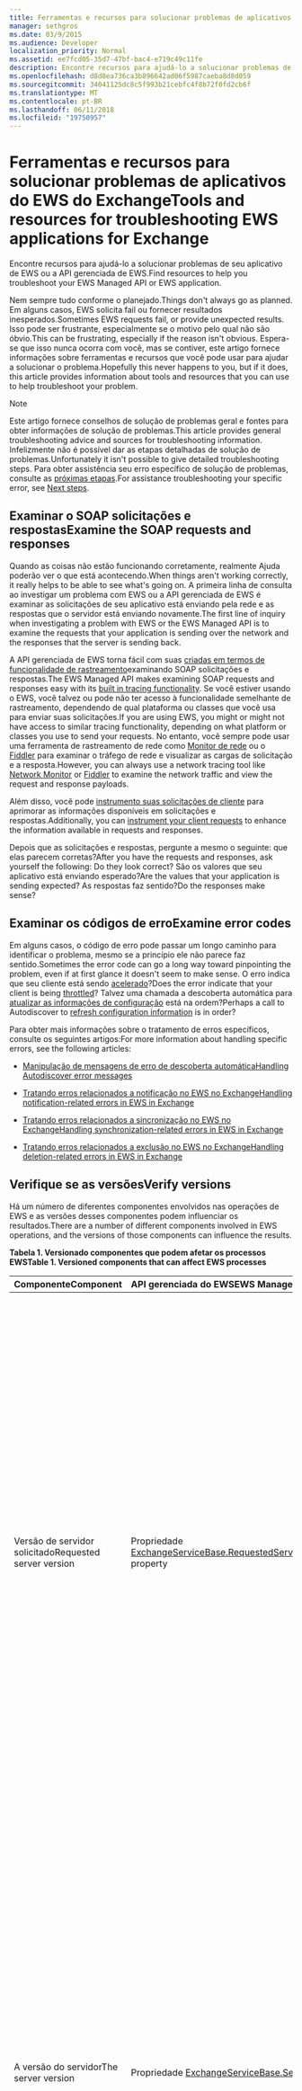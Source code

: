 ```yaml
---
title: Ferramentas e recursos para solucionar problemas de aplicativos do EWS do Exchange
manager: sethgros
ms.date: 03/9/2015
ms.audience: Developer
localization_priority: Normal
ms.assetid: ee7fcd05-35d7-47bf-bac4-e719c49c11fe
description: Encontre recursos para ajudá-lo a solucionar problemas de seu aplicativo de EWS ou a API gerenciada de EWS.
ms.openlocfilehash: d8d8ea736ca3b896642ad06f5987caeba8d8d059
ms.sourcegitcommit: 34041125dc8c5f993b21cebfc4f8b72f0fd2cb6f
ms.translationtype: MT
ms.contentlocale: pt-BR
ms.lasthandoff: 06/11/2018
ms.locfileid: "19750957"
---
```

# <a name="tools-and-resources-for-troubleshooting-ews-applications-for-exchange"></a><span data-ttu-id="999c1-103">Ferramentas e recursos para solucionar problemas de aplicativos do EWS do Exchange</span><span class="sxs-lookup"><span data-stu-id="999c1-103">Tools and resources for troubleshooting EWS applications for Exchange</span></span>

<span data-ttu-id="999c1-104">Encontre recursos para ajudá-lo a solucionar problemas de seu aplicativo de EWS ou a API gerenciada de EWS.</span><span class="sxs-lookup"><span data-stu-id="999c1-104">Find resources to help you troubleshoot your EWS Managed API or EWS application.</span></span>
  
<span data-ttu-id="999c1-105">Nem sempre tudo conforme o planejado.</span><span class="sxs-lookup"><span data-stu-id="999c1-105">Things don't always go as planned.</span></span> <span data-ttu-id="999c1-106">Em alguns casos, EWS solicita fail ou fornecer resultados inesperados.</span><span class="sxs-lookup"><span data-stu-id="999c1-106">Sometimes EWS requests fail, or provide unexpected results.</span></span> <span data-ttu-id="999c1-107">Isso pode ser frustrante, especialmente se o motivo pelo qual não são óbvio.</span><span class="sxs-lookup"><span data-stu-id="999c1-107">This can be frustrating, especially if the reason isn't obvious.</span></span> <span data-ttu-id="999c1-108">Espera-se que isso nunca ocorra com você, mas se contiver, este artigo fornece informações sobre ferramentas e recursos que você pode usar para ajudar a solucionar o problema.</span><span class="sxs-lookup"><span data-stu-id="999c1-108">Hopefully this never happens to you, but if it does, this article provides information about tools and resources that you can use to help troubleshoot your problem.</span></span>
  
> [!NOTE]
> <span data-ttu-id="999c1-109">Este artigo fornece conselhos de solução de problemas geral e fontes para obter informações de solução de problemas.</span><span class="sxs-lookup"><span data-stu-id="999c1-109">This article provides general troubleshooting advice and sources for troubleshooting information.</span></span> <span data-ttu-id="999c1-110">Infelizmente não é possível dar as etapas detalhadas de solução de problemas.</span><span class="sxs-lookup"><span data-stu-id="999c1-110">Unfortunately it isn't possible to give detailed troubleshooting steps.</span></span> <span data-ttu-id="999c1-111">Para obter assistência seu erro específico de solução de problemas, consulte as [próximas etapas](#bk_NextSteps).</span><span class="sxs-lookup"><span data-stu-id="999c1-111">For assistance troubleshooting your specific error, see [Next steps](#bk_NextSteps).</span></span> 
  
## <a name="examine-the-soap-requests-and-responses"></a><span data-ttu-id="999c1-112">Examinar o SOAP solicitações e respostas</span><span class="sxs-lookup"><span data-stu-id="999c1-112">Examine the SOAP requests and responses</span></span>

<span data-ttu-id="999c1-113">Quando as coisas não estão funcionando corretamente, realmente Ajuda poderão ver o que está acontecendo.</span><span class="sxs-lookup"><span data-stu-id="999c1-113">When things aren't working correctly, it really helps to be able to see what's going on.</span></span> <span data-ttu-id="999c1-114">A primeira linha de consulta ao investigar um problema com EWS ou a API gerenciada de EWS é examinar as solicitações de seu aplicativo está enviando pela rede e as respostas que o servidor está enviando novamente.</span><span class="sxs-lookup"><span data-stu-id="999c1-114">The first line of inquiry when investigating a problem with EWS or the EWS Managed API is to examine the requests that your application is sending over the network and the responses that the server is sending back.</span></span>
  
<span data-ttu-id="999c1-115">A API gerenciada de EWS torna fácil com suas [criadas em termos de funcionalidade de rastreamento](how-to-trace-requests-responses-to-troubleshoot-ews-managed-api-applications.md)examinando SOAP solicitações e respostas.</span><span class="sxs-lookup"><span data-stu-id="999c1-115">The EWS Managed API makes examining SOAP requests and responses easy with its [built in tracing functionality](how-to-trace-requests-responses-to-troubleshoot-ews-managed-api-applications.md).</span></span> <span data-ttu-id="999c1-116">Se você estiver usando o EWS, você talvez ou pode não ter acesso à funcionalidade semelhante de rastreamento, dependendo de qual plataforma ou classes que você usa para enviar suas solicitações.</span><span class="sxs-lookup"><span data-stu-id="999c1-116">If you are using EWS, you might or might not have access to similar tracing functionality, depending on what platform or classes you use to send your requests.</span></span> <span data-ttu-id="999c1-117">No entanto, você sempre pode usar uma ferramenta de rastreamento de rede como [Monitor de rede](http://www.microsoft.com/en-us/download/details.aspx?id=4865) ou o [Fiddler](http://www.telerik.com/fiddler) para examinar o tráfego de rede e visualizar as cargas de solicitação e a resposta.</span><span class="sxs-lookup"><span data-stu-id="999c1-117">However, you can always use a network tracing tool like [Network Monitor](http://www.microsoft.com/en-us/download/details.aspx?id=4865) or [Fiddler](http://www.telerik.com/fiddler) to examine the network traffic and view the request and response payloads.</span></span> 
  
<span data-ttu-id="999c1-118">Além disso, você pode [instrumento suas solicitações de cliente](instrumenting-client-requests-for-ews-and-rest-in-exchange.md) para aprimorar as informações disponíveis em solicitações e respostas.</span><span class="sxs-lookup"><span data-stu-id="999c1-118">Additionally, you can [instrument your client requests](instrumenting-client-requests-for-ews-and-rest-in-exchange.md) to enhance the information available in requests and responses.</span></span> 
  
<span data-ttu-id="999c1-119">Depois que as solicitações e respostas, pergunte a mesmo o seguinte: que elas parecem corretas?</span><span class="sxs-lookup"><span data-stu-id="999c1-119">After you have the requests and responses, ask yourself the following: Do they look correct?</span></span> <span data-ttu-id="999c1-120">São os valores que seu aplicativo está enviando esperado?</span><span class="sxs-lookup"><span data-stu-id="999c1-120">Are the values that your application is sending expected?</span></span> <span data-ttu-id="999c1-121">As respostas faz sentido?</span><span class="sxs-lookup"><span data-stu-id="999c1-121">Do the responses make sense?</span></span>
  
## <a name="examine-error-codes"></a><span data-ttu-id="999c1-122">Examinar os códigos de erro</span><span class="sxs-lookup"><span data-stu-id="999c1-122">Examine error codes</span></span>

<span data-ttu-id="999c1-123">Em alguns casos, o código de erro pode passar um longo caminho para identificar o problema, mesmo se a princípio ele não parece faz sentido.</span><span class="sxs-lookup"><span data-stu-id="999c1-123">Sometimes the error code can go a long way toward pinpointing the problem, even if at first glance it doesn't seem to make sense.</span></span> <span data-ttu-id="999c1-124">O erro indica que seu cliente está sendo [acelerado](ews-throttling-in-exchange.md)?</span><span class="sxs-lookup"><span data-stu-id="999c1-124">Does the error indicate that your client is being [throttled](ews-throttling-in-exchange.md)?</span></span> <span data-ttu-id="999c1-125">Talvez uma chamada a descoberta automática para [atualizar as informações de configuração](how-to-refresh-configuration-information-by-using-autodiscover.md) está na ordem?</span><span class="sxs-lookup"><span data-stu-id="999c1-125">Perhaps a call to Autodiscover to [refresh configuration information](how-to-refresh-configuration-information-by-using-autodiscover.md) is in order?</span></span> 
  
<span data-ttu-id="999c1-126">Para obter mais informações sobre o tratamento de erros específicos, consulte os seguintes artigos:</span><span class="sxs-lookup"><span data-stu-id="999c1-126">For more information about handling specific errors, see the following articles:</span></span>
  
- [<span data-ttu-id="999c1-127">Manipulação de mensagens de erro de descoberta automática</span><span class="sxs-lookup"><span data-stu-id="999c1-127">Handling Autodiscover error messages</span></span>](handling-autodiscover-error-messages.md)
    
- [<span data-ttu-id="999c1-128">Tratando erros relacionados a notificação no EWS no Exchange</span><span class="sxs-lookup"><span data-stu-id="999c1-128">Handling notification-related errors in EWS in Exchange</span></span>](handling-notification-related-errors-in-ews-in-exchange.md)
    
- [<span data-ttu-id="999c1-129">Tratando erros relacionados a sincronização no EWS no Exchange</span><span class="sxs-lookup"><span data-stu-id="999c1-129">Handling synchronization-related errors in EWS in Exchange</span></span>](handling-synchronization-related-errors-in-ews-in-exchange.md)
    
- [<span data-ttu-id="999c1-130">Tratando erros relacionados a exclusão no EWS no Exchange</span><span class="sxs-lookup"><span data-stu-id="999c1-130">Handling deletion-related errors in EWS in Exchange</span></span>](handling-deletion-related-errors-in-ews-in-exchange.md)
    
## <a name="verify-versions"></a><span data-ttu-id="999c1-131">Verifique se as versões</span><span class="sxs-lookup"><span data-stu-id="999c1-131">Verify versions</span></span>

<span data-ttu-id="999c1-132">Há um número de diferentes componentes envolvidos nas operações de EWS e as versões desses componentes podem influenciar os resultados.</span><span class="sxs-lookup"><span data-stu-id="999c1-132">There are a number of different components involved in EWS operations, and the versions of those components can influence the results.</span></span>
  
<span data-ttu-id="999c1-133">**Tabela 1. Versionado componentes que podem afetar os processos EWS**</span><span class="sxs-lookup"><span data-stu-id="999c1-133">**Table 1. Versioned components that can affect EWS processes**</span></span>

|<span data-ttu-id="999c1-134">**Componente**</span><span class="sxs-lookup"><span data-stu-id="999c1-134">**Component**</span></span>|<span data-ttu-id="999c1-135">**API gerenciada do EWS**</span><span class="sxs-lookup"><span data-stu-id="999c1-135">**EWS Managed API**</span></span>|<span data-ttu-id="999c1-136">**EWS**</span><span class="sxs-lookup"><span data-stu-id="999c1-136">**EWS**</span></span>|<span data-ttu-id="999c1-137">**Notes**</span><span class="sxs-lookup"><span data-stu-id="999c1-137">**Notes**</span></span>|
|:-----|:-----|:-----|:-----|
|<span data-ttu-id="999c1-138">Versão de servidor solicitado</span><span class="sxs-lookup"><span data-stu-id="999c1-138">Requested server version</span></span>  <br/> |<span data-ttu-id="999c1-139">Propriedade [ExchangeServiceBase.RequestedServerVersion](http://msdn.microsoft.com/EN-US/library/microsoft.exchange.webservices.data.exchangeservicebase.requestedserverversion%28v=exchg.80%29.aspx)</span><span class="sxs-lookup"><span data-stu-id="999c1-139">[ExchangeServiceBase.RequestedServerVersion](http://msdn.microsoft.com/EN-US/library/microsoft.exchange.webservices.data.exchangeservicebase.requestedserverversion%28v=exchg.80%29.aspx) property</span></span>  <br/> |<span data-ttu-id="999c1-140">Elemento [RequestServerVersion](http://msdn.microsoft.com/library/af4032d5-42b3-463e-9d0a-8236d78e5b75%28Office.15%29.aspx)</span><span class="sxs-lookup"><span data-stu-id="999c1-140">[RequestServerVersion](http://msdn.microsoft.com/library/af4032d5-42b3-463e-9d0a-8236d78e5b75%28Office.15%29.aspx) element</span></span>  <br/> |<span data-ttu-id="999c1-141">Esse valor controla qual versão do esquema do EWS é usado para processar a solicitação do EWS.</span><span class="sxs-lookup"><span data-stu-id="999c1-141">This value controls which version of the EWS schema is used to process the EWS request.</span></span> <span data-ttu-id="999c1-142">Certifique-se de que a versão do esquema especificada aqui faz sentido para a solicitação que você está enviando.</span><span class="sxs-lookup"><span data-stu-id="999c1-142">Make sure that the schema version specified here makes sense for the request you are sending.</span></span> <span data-ttu-id="999c1-143">Algumas operações e propriedades não estão disponíveis em versões anteriores do esquema.</span><span class="sxs-lookup"><span data-stu-id="999c1-143">Some properties and operations are not available in earlier versions of the schema.</span></span>  <br/> |
|<span data-ttu-id="999c1-144">A versão do servidor</span><span class="sxs-lookup"><span data-stu-id="999c1-144">The server version</span></span>  <br/> |<span data-ttu-id="999c1-145">Propriedade [ExchangeServiceBase.ServerInfo](http://msdn.microsoft.com/EN-US/library/microsoft.exchange.webservices.data.exchangeservicebase.serverinfo%28v=exchg.80%29.aspx)</span><span class="sxs-lookup"><span data-stu-id="999c1-145">[ExchangeServiceBase.ServerInfo](http://msdn.microsoft.com/EN-US/library/microsoft.exchange.webservices.data.exchangeservicebase.serverinfo%28v=exchg.80%29.aspx) property</span></span>  <br/> |<span data-ttu-id="999c1-146">Elemento [ServerVersionInfo](http://msdn.microsoft.com/library/c04a6872-ca27-432b-aac2-36b023d0afc6%28Office.15%29.aspx)</span><span class="sxs-lookup"><span data-stu-id="999c1-146">[ServerVersionInfo](http://msdn.microsoft.com/library/c04a6872-ca27-432b-aac2-36b023d0afc6%28Office.15%29.aspx) element</span></span>  <br/> |<span data-ttu-id="999c1-147">Esse valor será retornado pelo servidor em respostas do EWS e indica a versão do servidor que processaram a resposta.</span><span class="sxs-lookup"><span data-stu-id="999c1-147">This value is returned by the server in EWS responses, and indicates the version of the server that processed the response.</span></span> <span data-ttu-id="999c1-148">Verifique se que esse valor é o que você espera.</span><span class="sxs-lookup"><span data-stu-id="999c1-148">Make sure this value is what you expect.</span></span> <span data-ttu-id="999c1-149">Se possível, certifique-se de que o servidor do Exchange está executando a atualização mais recente para a sua versão principal do Exchange.</span><span class="sxs-lookup"><span data-stu-id="999c1-149">If possible, make sure that the Exchange server is running the most recent update for your major version of Exchange.</span></span>  <br/> |
|<span data-ttu-id="999c1-150">A versão de API gerenciada de EWS</span><span class="sxs-lookup"><span data-stu-id="999c1-150">The EWS Managed API version</span></span>  <br/> |<span data-ttu-id="999c1-151">A propriedade da versão de produto do arquivo Microsoft.Exchange.WebServices.dll.</span><span class="sxs-lookup"><span data-stu-id="999c1-151">The Product version property of the Microsoft.Exchange.WebServices.dll file.</span></span>  <br/> |<span data-ttu-id="999c1-152">Não aplicável</span><span class="sxs-lookup"><span data-stu-id="999c1-152">Not applicable</span></span>  <br/> |<span data-ttu-id="999c1-153">Se você estiver usando a API gerenciada de EWS, certifique-se de que você está usando [a versão mais recente](http://aka.ms/ews-managed-api-readme).</span><span class="sxs-lookup"><span data-stu-id="999c1-153">If you're using the EWS Managed API, make sure that you are using [the most recent version](http://aka.ms/ews-managed-api-readme).</span></span>  <br/> |
   
## <a name="verify-access"></a><span data-ttu-id="999c1-154">Verificar o acesso</span><span class="sxs-lookup"><span data-stu-id="999c1-154">Verify access</span></span>

<span data-ttu-id="999c1-155">EWS é habilitado por padrão, mas [podem ser alterados padrões](how-to-control-access-to-ews-in-exchange.md).</span><span class="sxs-lookup"><span data-stu-id="999c1-155">EWS is enabled by default, but [defaults can be changed](how-to-control-access-to-ews-in-exchange.md).</span></span> <span data-ttu-id="999c1-156">Use o cmdlet [Get-OrganizationConfig](http://technet.microsoft.com/en-us/library/bb124754.aspx) para certificar-se de que o EWS está habilitado no servidor e o cmdlet [Get-CASMailbox](http://technet.microsoft.com/en-us/library/aa997571.aspx) para certificar-se de que o EWS é habilitado para caixa de correio do usuário.</span><span class="sxs-lookup"><span data-stu-id="999c1-156">Use the [Get-OrganizationConfig](http://technet.microsoft.com/en-us/library/bb124754.aspx) cmdlet to make sure that EWS is enabled on the server, and the [Get-CASMailbox](http://technet.microsoft.com/en-us/library/aa997571.aspx) cmdlet to make sure that EWS is enabled for the user's mailbox.</span></span> <span data-ttu-id="999c1-157">Verifique também as duas respostas de cmdlet para um EWS permitem ou bloqueiam lista e certifique-se de que o seu aplicativo não está bloqueado para usando o EWS.</span><span class="sxs-lookup"><span data-stu-id="999c1-157">Also check both cmdlet responses for an EWS allow or block list, and make sure that your application isn't blocked from using EWS.</span></span> 
  
<span data-ttu-id="999c1-158">Você também deve verificar se as [configurações de autenticação padrão](http://technet.microsoft.com/en-us/library/gg247612%28v=exchg.150%29.aspx) no diretório virtual EWS não foi modificado.</span><span class="sxs-lookup"><span data-stu-id="999c1-158">You should also verify that the [default authentication settings](http://technet.microsoft.com/en-us/library/gg247612%28v=exchg.150%29.aspx) on the EWS virtual directory have not been modified.</span></span> 
  
## <a name="try-another-ews-client"></a><span data-ttu-id="999c1-159">Tente outro cliente do EWS</span><span class="sxs-lookup"><span data-stu-id="999c1-159">Try another EWS client</span></span>

<span data-ttu-id="999c1-160">Em alguns casos, é útil tentar a mesma solicitação de outro cliente e a comparação de resultados.</span><span class="sxs-lookup"><span data-stu-id="999c1-160">Sometimes it is helpful to try the same request from another client and compare results.</span></span> <span data-ttu-id="999c1-161">Se outro cliente obtém resultados diferentes, o que é diferente?</span><span class="sxs-lookup"><span data-stu-id="999c1-161">If another client gets different results, what is different?</span></span> <span data-ttu-id="999c1-162">Para saber qual é a diferença entre uma solicitação bem-sucedida e uma solicitação com falha pode ajudar a explicam por que uma solicitação específica está falhando.</span><span class="sxs-lookup"><span data-stu-id="999c1-162">Figuring out what is different between a successful request and a failed request can help explain why a particular request is failing.</span></span>
  
<span data-ttu-id="999c1-163">Embora certamente você pode escrever outro cliente para testar com, você não precisa!</span><span class="sxs-lookup"><span data-stu-id="999c1-163">While you can certainly write another client to test with, you don't have to!</span></span> <span data-ttu-id="999c1-164">[EWSEditor](http://ewseditor.codeplex.com/) é um cliente de exemplo que usa a API gerenciada de EWS e EWS.</span><span class="sxs-lookup"><span data-stu-id="999c1-164">[EWSEditor](http://ewseditor.codeplex.com/) is a sample client that uses the EWS Managed API and EWS.</span></span> <span data-ttu-id="999c1-165">Você pode baixar o cliente (incluindo o código-fonte) e usá-lo para testar as solicitações de mesmas que estão falhando em seu aplicativo.</span><span class="sxs-lookup"><span data-stu-id="999c1-165">You can download the client (including the source code) and use it to try the same requests that are failing in your application.</span></span> 
  
## <a name="examine-iis-logs"></a><span data-ttu-id="999c1-166">Examine os logs do IIS</span><span class="sxs-lookup"><span data-stu-id="999c1-166">Examine IIS logs</span></span>

<span data-ttu-id="999c1-167">Se você tiver acesso ao Exchange server, a funcionalidade de log fornecida pelos serviços de informações da Internet (IIS) nos servidores de acesso para cliente pode fornecer mais informações sobre falhas.</span><span class="sxs-lookup"><span data-stu-id="999c1-167">If you have access to the Exchange server, the logging functionality provided by Internet Information Services (IIS) on the Client Access servers can provide more information about failures.</span></span> <span data-ttu-id="999c1-168">No entanto, tenha em mente que o IIS registra somente será útil se você está recebendo um erro HTTP.</span><span class="sxs-lookup"><span data-stu-id="999c1-168">However, keep in mind that IIS logs will only be helpful if you are receiving an HTTP error.</span></span>
  
<span data-ttu-id="999c1-169">O IIS fornece dois métodos diferentes de log: [log de IIS](http://www.iis.net/learn/manage/provisioning-and-managing-iis/configure-logging-in-iis) e [falhas nas solicitações de rastreamento](http://www.iis.net/learn/troubleshoot/using-failed-request-tracing/troubleshooting-failed-requests-using-tracing-in-iis).</span><span class="sxs-lookup"><span data-stu-id="999c1-169">IIS provides two different logging methods: [IIS logging](http://www.iis.net/learn/manage/provisioning-and-managing-iis/configure-logging-in-iis) and [failed requests tracing](http://www.iis.net/learn/troubleshoot/using-failed-request-tracing/troubleshooting-failed-requests-using-tracing-in-iis).</span></span> <span data-ttu-id="999c1-170">Para trabalhar com os logs do IIS, você pode usar o [Log Parser Studio](http://blogs.technet.com/b/exchange/archive/2012/03/07/introducing-log-parser-studio.aspx), que inclui um número de consultas do EWS internas.</span><span class="sxs-lookup"><span data-stu-id="999c1-170">To work with IIS logs, you can use [Log Parser Studio](http://blogs.technet.com/b/exchange/archive/2012/03/07/introducing-log-parser-studio.aspx), which includes a number of built-in EWS queries.</span></span>
  
## <a name="next-steps"></a><span data-ttu-id="999c1-171">Próximas etapas</span><span class="sxs-lookup"><span data-stu-id="999c1-171">Next steps</span></span>
<span data-ttu-id="999c1-172"><a name="bk_NextSteps"> </a></span><span class="sxs-lookup"><span data-stu-id="999c1-172"></span></span>

<span data-ttu-id="999c1-173">Agora que você aprendeu sobre as ferramentas e recursos que você pode usar para solucionar problemas, talvez seja necessário ajuda a entender as informações fornecidas por essas ferramentas.</span><span class="sxs-lookup"><span data-stu-id="999c1-173">Now that you've learned about the tools and resources that you can use to troubleshoot, you might need help understanding the information provided by those tools.</span></span> <span data-ttu-id="999c1-174">A seguir estão algumas opções para obtenção de Ajuda:</span><span class="sxs-lookup"><span data-stu-id="999c1-174">The following are some options for getting help:</span></span>
  
- <span data-ttu-id="999c1-175">[Fórum de desenvolvimento do Exchange Server no MSDN](http://social.msdn.microsoft.com/Forums/en-US/home?category=exchangeserver) — faça uma pergunta da comunidade de desenvolvimento do MSDN Exchange Server.</span><span class="sxs-lookup"><span data-stu-id="999c1-175">[Exchange Server Development forum on MSDN](http://social.msdn.microsoft.com/Forums/en-US/home?category=exchangeserver) — Ask a question of the MSDN Exchange Server development community.</span></span> 
    
- <span data-ttu-id="999c1-176">[StackOverflow](http://stackoverflow.com/tags/ews) — faça uma pergunta da comunidade do StackOverflow.</span><span class="sxs-lookup"><span data-stu-id="999c1-176">[StackOverflow](http://stackoverflow.com/tags/ews) — Ask a question of the StackOverflow community.</span></span> <span data-ttu-id="999c1-177">Certifique-se de marcar sua postagem com "ews".</span><span class="sxs-lookup"><span data-stu-id="999c1-177">Be sure to tag your post with "ews".</span></span> 
    
- <span data-ttu-id="999c1-178">[Suporte da Microsoft](http://support.microsoft.com/ph/730/en-us) — contate um profissional de suporte da Microsoft para obter assistência.</span><span class="sxs-lookup"><span data-stu-id="999c1-178">[Microsoft Support](http://support.microsoft.com/ph/730/en-us) — Contact a Microsoft support professional for assistance.</span></span> 
    
## <a name="see-also"></a><span data-ttu-id="999c1-179">Confira também</span><span class="sxs-lookup"><span data-stu-id="999c1-179">See also</span></span>


<span data-ttu-id="999c1-180">Consulte os seguintes artigos:</span><span class="sxs-lookup"><span data-stu-id="999c1-180">See the following articles:</span></span>
  
- [<span data-ttu-id="999c1-181">Develop web service clients for Exchange</span><span class="sxs-lookup"><span data-stu-id="999c1-181">Develop web service clients for Exchange</span></span>](develop-web-service-clients-for-exchange.md)
    
- [<span data-ttu-id="999c1-182">Solicitações e respostas para solucionar problemas de aplicativos do EWS Managed API de rastreamento</span><span class="sxs-lookup"><span data-stu-id="999c1-182">Trace requests and responses to troubleshoot EWS Managed API applications</span></span>](how-to-trace-requests-responses-to-troubleshoot-ews-managed-api-applications.md)
    
- [<span data-ttu-id="999c1-183">Instrumentação solicitações de clientes para o EWS e REST no Exchange</span><span class="sxs-lookup"><span data-stu-id="999c1-183">Instrumenting client requests for EWS and REST in Exchange</span></span>](instrumenting-client-requests-for-ews-and-rest-in-exchange.md)
    
- [<span data-ttu-id="999c1-184">EWS limitação no Exchange</span><span class="sxs-lookup"><span data-stu-id="999c1-184">EWS throttling in Exchange</span></span>](ews-throttling-in-exchange.md)
    
- [<span data-ttu-id="999c1-185">Atualizar informações de configuração usando a descoberta automática</span><span class="sxs-lookup"><span data-stu-id="999c1-185">Refresh configuration information by using Autodiscover</span></span>](how-to-refresh-configuration-information-by-using-autodiscover.md)
    
- [<span data-ttu-id="999c1-186">Manipulação de mensagens de erro de descoberta automática</span><span class="sxs-lookup"><span data-stu-id="999c1-186">Handling Autodiscover error messages</span></span>](handling-autodiscover-error-messages.md)
    
- [<span data-ttu-id="999c1-187">Tratando erros relacionados a notificação no EWS no Exchange</span><span class="sxs-lookup"><span data-stu-id="999c1-187">Handling notification-related errors in EWS in Exchange</span></span>](handling-notification-related-errors-in-ews-in-exchange.md)
    
- [<span data-ttu-id="999c1-188">Tratando erros relacionados a sincronização no EWS no Exchange</span><span class="sxs-lookup"><span data-stu-id="999c1-188">Handling synchronization-related errors in EWS in Exchange</span></span>](handling-synchronization-related-errors-in-ews-in-exchange.md)
    
- [<span data-ttu-id="999c1-189">Tratando erros relacionados a exclusão no EWS no Exchange</span><span class="sxs-lookup"><span data-stu-id="999c1-189">Handling deletion-related errors in EWS in Exchange</span></span>](handling-deletion-related-errors-in-ews-in-exchange.md)
    
- [<span data-ttu-id="999c1-190">Configurando o log no IIS</span><span class="sxs-lookup"><span data-stu-id="999c1-190">Configuring Logging in IIS</span></span>](http://www.iis.net/learn/manage/provisioning-and-managing-iis/configure-logging-in-iis)
    
- [<span data-ttu-id="999c1-191">Solucionando problemas de falha solicitações usando o rastreamento no IIS 7</span><span class="sxs-lookup"><span data-stu-id="999c1-191">Troubleshooting Failed Requests Using Tracing in IIS 7</span></span>](http://www.iis.net/learn/troubleshoot/using-failed-request-tracing/troubleshooting-failed-requests-using-tracing-in-iis)
    
- [<span data-ttu-id="999c1-192">Introdução: O Log Parser Studio</span><span class="sxs-lookup"><span data-stu-id="999c1-192">Introducing: Log Parser Studio</span></span>](http://blogs.technet.com/b/exchange/archive/2012/03/07/introducing-log-parser-studio.aspx)
    
- [<span data-ttu-id="999c1-193">Configurações padrão para os diretórios virtuais do Exchange</span><span class="sxs-lookup"><span data-stu-id="999c1-193">Default Settings for Exchange Virtual Directories</span></span>](http://technet.microsoft.com/en-us/library/gg247612%28v=exchg.150%29.aspx)
    
<span data-ttu-id="999c1-194">Baixe o seguinte:</span><span class="sxs-lookup"><span data-stu-id="999c1-194">Download the following:</span></span>
  
- [<span data-ttu-id="999c1-195">Microsoft Network Monitor 3.4</span><span class="sxs-lookup"><span data-stu-id="999c1-195">Microsoft Network Monitor 3.4</span></span>](http://www.microsoft.com/en-us/download/details.aspx?id=4865)
    
- [<span data-ttu-id="999c1-196">Fiddler</span><span class="sxs-lookup"><span data-stu-id="999c1-196">Fiddler</span></span>](http://www.telerik.com/fiddler)
    
- [<span data-ttu-id="999c1-197">EWSEditor</span><span class="sxs-lookup"><span data-stu-id="999c1-197">EWSEditor</span></span>](http://ewseditor.codeplex.com/)
    
- [<span data-ttu-id="999c1-198">API gerenciada de serviços Web do Exchange</span><span class="sxs-lookup"><span data-stu-id="999c1-198">Exchange Web Services Managed API</span></span>](http://go.microsoft.com/fwlink/?LinkID=255472)
    

